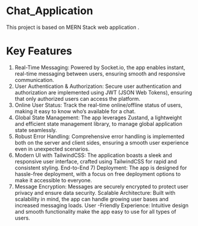 # Chat_Application
This project is based on MERN Stack web application .

# Key Features

1) Real-Time Messaging: Powered by Socket.io, the app enables instant, real-time messaging between users, ensuring smooth and responsive communication.
2) User Authentication & Authorization: Secure user authentication and authorization are implemented using JWT (JSON Web Tokens), ensuring that only authorized users can access the platform. 
3) Online User Status: Track the real-time online/offline status of users, making it easy to know who’s available for a chat. 
4) Global State Management: The app leverages Zustand, a lightweight and efficient state management library, to manage global application state seamlessly. 
5) Robust Error Handling: Comprehensive error handling is implemented both on the server and client sides, ensuring a smooth user experience even in unexpected scenarios. 
6) Modern UI with TailwindCSS: The application boasts a sleek and responsive user interface, crafted using TailwindCSS for rapid and consistent styling. End-to-End 7) Deployment: The app is designed for hassle-free deployment, with a focus on free deployment options to make it accessible to everyone.
8) Message Encryption: Messages are securely encrypted to protect user privacy and ensure data security. Scalable Architecture: Built with scalability in mind, the app can handle growing user bases and increased messaging loads. User -Friendly Experience: Intuitive design and smooth functionality make the app easy to use for all types of users.
